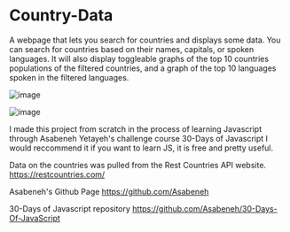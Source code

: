 # Country-Data
A webpage that lets you search for countries and displays some data. You can search for countries based on their names, capitals, or spoken languages.
It will also display toggleable graphs of the top 10 countries populations of the filtered countries, and a graph of the top 10 languages spoken
in the filtered languages.

![image](https://user-images.githubusercontent.com/66990241/235336581-4895fb3c-f2cf-4db2-9dbf-70decbf548aa.png)

![image](https://user-images.githubusercontent.com/66990241/235336819-2d7e5c6d-800a-4a23-b71f-a58b52b7253e.png)

I made this project from scratch in the process of learning Javascript through Asabeneh Yetayeh's challenge course 30-Days of Javascript
I would reccommend it if you want to learn JS, it is free and pretty useful.

Data on the countries was pulled from the Rest Countries API website. 
https://restcountries.com/

Asabeneh's Github Page
https://github.com/Asabeneh

30-Days of Javascript repository
https://github.com/Asabeneh/30-Days-Of-JavaScript

